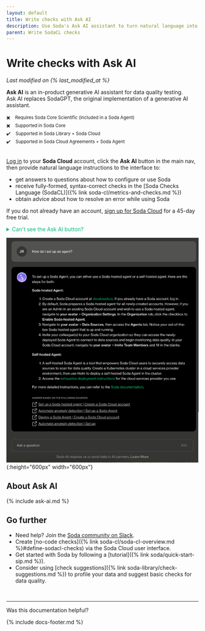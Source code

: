 ```yaml
---
layout: default
title: Write checks with Ask AI
description: Use Soda's Ask AI assistant to turn natural language into production-ready data quality checks in SodaCL.
parent: Write SodaCL checks
---
```


# Write checks with Ask AI <br/>
*Last modified on {% last_modified_at %}* 

**Ask AI** is an in-product generative AI assistant for data quality testing. <br />
Ask AI replaces SodaGPT, the original implementation of a generative AI assistant.

<small>✖️ &nbsp;&nbsp; Requires Soda Core Scientific (included in a Soda Agent)</small><br />
<small>✖️ &nbsp;&nbsp; Supported in Soda Core</small><br />
<small>✔️ &nbsp;&nbsp; Supported in Soda Library + Soda Cloud</small><br />
<small>✔️ &nbsp;&nbsp; Supported in Soda Cloud Agreements + Soda Agent</small><br />
<br />

<a href="https://cloud.soda.io/login" target="_blank">Log in</a> to your **Soda Cloud** account, click the **Ask AI** button in the main nav, then provide natural language instructions to the interface to:
* get answers to questions about how to configure or use Soda 
* receive fully-formed, syntax-correct checks in the [Soda Checks Language (SodaCL)]({% link soda-cl/metrics-and-checks.md %})
* obtain advice about how to resolve an error while using Soda

If you do not already have an account, <a href="https://cloud.soda.io/signup" target="_blank">sign up for Soda Cloud</a> for a 45-day free trial.


<details>
    <summary style="color:#00BC7E">Can't see the Ask AI button?</summary>
    <br />
    If you are an existing Soda customer, you must accept Soda's revised terms and conditions for service that includes the use of third-party tools that facilitate generative AI capabilites. Reply to Soda's Terms & Conditions email to accept the revisions, or contact <a href="mailto:support@soda.io">Soda Support</a> to arrange acceptance and enable the feature.<br /><br />
    If you have accepted the revised terms and conditions but still cannot see the Ask AI button, as an Admin user, navigate to <strong>your avatar</strong> > <strong>Organization Settings</strong>, then check the box to <strong>Enable Ask AI powered by Kapa</strong>.<br />
    <br />
    <img src="/assets/images/enable-ask-ai.png" width="450">
</details>

![sodagpt](/assets/images/ask-ai2.png){:height="600px" width="600px"}

## About Ask AI

{% include ask-ai.md %}
 

## Go further

* Need help? Join the <a href="https://community.soda.io/slack" target="_blank"> Soda community on Slack</a>.
* Create [no-code checks]({% link soda-cl/soda-cl-overview.md %}#define-sodacl-checks) via the Soda Cloud user interface.
* Get started with Soda by following a [tutorial]({% link soda/quick-start-sip.md %}).
* Consider using [check suggestions]({% link soda-library/check-suggestions.md %}) to profile your data and suggest basic checks for data quality.
<br />

---

Was this documentation helpful?

<!-- LikeBtn.com BEGIN -->
<span class="likebtn-wrapper" data-theme="tick" data-i18n_like="Yes" data-ef_voting="grow" data-show_dislike_label="true" data-counter_zero_show="true" data-i18n_dislike="No"></span>
<script>(function(d,e,s){if(d.getElementById("likebtn_wjs"))return;a=d.createElement(e);m=d.getElementsByTagName(e)[0];a.async=1;a.id="likebtn_wjs";a.src=s;m.parentNode.insertBefore(a, m)})(document,"script","//w.likebtn.com/js/w/widget.js");</script>
<!-- LikeBtn.com END -->

{% include docs-footer.md %}
